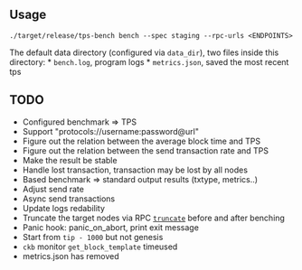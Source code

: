 
## Usage

```
./target/release/tps-bench bench --spec staging --rpc-urls <ENDPOINTS>
```

The default data directory (configured via `data_dir`), two files inside this directory:
    * `bench.log`, program logs
    * `metrics.json`, saved the most recent tps

## TODO

  * Configured benchmark => TPS
  * Support "protocols://username:password@url"
  * Figure out the relation between the average block time and TPS
  * Figure out the relation between the send transaction rate and TPS
  * Make the result be stable
  * Handle lost transaction, transaction may be lost by all nodes
  * Based benchmark => standard output results (txtype, metrics..)
  * Adjust send rate
  * Async send transactions
  * Update logs redability
  * Truncate the target nodes via RPC [`truncate`](https://github.com/nervosnetwork/ckb/pull/2064) before and after benching
  * Panic hook: panic_on_abort, print exit message
  * Start from `tip - 1000` but not genesis
  * `ckb` monitor `get_block_template` timeused
  * metrics.json has removed
